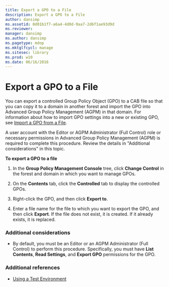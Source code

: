 ```yaml
---
title: Export a GPO to a File
description: Export a GPO to a File
author: dansimp
ms.assetid: 0d01b1f7-a6a4-4d0d-9aa7-2d6f1ae93d9d
ms.reviewer: 
manager: dansimp
ms.author: dansimp
ms.pagetype: mdop
ms.mktglfcycl: manage
ms.sitesec: library
ms.prod: w10
ms.date: 06/16/2016
---
```



# Export a GPO to a File


You can export a controlled Group Policy Object (GPO) to a CAB file so that you can copy it to a domain in another forest and import the GPO into Advanced Group Policy Management (AGPM) in that domain. For information about how to import GPO settings into a new or existing GPO, see [Import a GPO from a File](import-a-gpo-from-a-file-ed.md).

A user account with the Editor or AGPM Administrator (Full Control) role or necessary permissions in Advanced Group Policy Management (AGPM) is required to complete this procedure. Review the details in "Additional considerations" in this topic.

**To export a GPO to a file**

1.  In the **Group Policy Management Console** tree, click **Change Control** in the forest and domain in which you want to manage GPOs.

2.  On the **Contents** tab, click the **Controlled** tab to display the controlled GPOs.

3.  Right-click the GPO, and then click **Export to**.

4.  Enter a file name for the file to which you want to export the GPO, and then click **Export**. If the file does not exist, it is created. If it already exists, it is replaced.

### Additional considerations

-   By default, you must be an Editor or an AGPM Administrator (Full Control) to perform this procedure. Specifically, you must have **List Contents**, **Read Settings**, and **Export GPO** permissions for the GPO.

### Additional references

-   [Using a Test Environment](using-a-test-environment.md)

 

 





